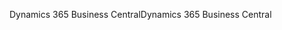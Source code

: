 <span data-ttu-id="6ddff-101">Dynamics 365 Business Central</span><span class="sxs-lookup"><span data-stu-id="6ddff-101">Dynamics 365 Business Central</span></span>
